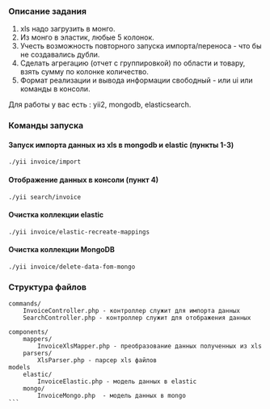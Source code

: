 ### Описание задания
1. xls надо загрузить в монго.
2. Из монго в эластик, любые 5 колонок. 
3. Учесть возможность повторного запуска импорта/переноса - что бы не создавались дубли. 
4. Сделать агрегацию (отчет с группировкой) по области и товару, взять сумму по колонке количество. 
5. Формат реализации и вывода информации свободный - или ui или команды в консоли.

Для работы у вас есть : yii2, mongodb, elasticsearch.

### Команды запуска

#### Запуск импорта данных из xls в mongodb и elastic (пункты 1-3)
`./yii invoice/import`

#### Отображение данных в консоли (пункт 4)
`./yii search/invoice`

#### Очистка коллекции elastic
`./yii invoice/elastic-recreate-mappings`

#### Очистка коллекции MongoDB
`./yii invoice/delete-data-fom-mongo`


### Структура файлов
``````
commands/
    InvoiceController.php - контроллер служит для импорта данных
    SearchController.php - контроллер служит для отображения данных

components/
    mappers/
        InvoiceXlsMapper.php - преобразование данных полученных из xls  
    parsers/
        XlsParser.php - парсер xls файлов 
models
    elastic/
        InvoiceElastic.php - модель данных в elastic
    mongo/
        InvoiceMongo.php  - модель данных в mongo
```
